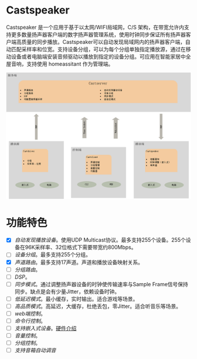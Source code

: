 # Castspeaker

Castspeaker 是一个应用于基于以太网/WIFI局域网，C/S
架构，在带宽允许内支持更多数量扬声器客户端的数字扬声器管理系统，使用时钟同步保证所有扬声器客户端高质量的同步播放。Castspeaker可以自动发现局域网内的扬声器客户端，自动匹配采样率和位宽。支持设备分组，可以为每个分组单独指定播放源，通过在移动设备或者电脑端安装音频驱动以播放到指定的设备分组。可应用在智能家居中全屋音响，支持使用
homeassitant 作为管理端。

![overview](https://raw.githubusercontent.com/zwcway/castspeaker/main/doc/overview.png)

# 功能特色

- [x] *自动发现播放设备*。使用UDP Multicast协议。最多支持255个设备。255个设备在96K采样率、32位格式下需要带宽约800Mbps。
- [ ] *设备分组*。最多支持255个分组。
- [x] *声道路由*。最多支持17声道。声道和播放设备映射关系。
- [ ] *分组路由*。
- [ ] *DSP*。
- [ ] *同步模式*。通过调整扬声器设备的时钟使传输速率与Sample Frame信号保持同步。缺点是会有少量Jitter，依赖设备时钟。
- [ ] *低延迟模式*。最小缓存，实时输出。适合游戏等场景。
- [ ] *高品质模式*。高延迟，大缓存，杜绝丢包，零Jitter。适合听音乐等场景。
- [ ] *web端控制*。
- [ ] *命令行控制*。
- [ ] *支持嵌入式设备*。[硬件介绍](doc/hardware.md)
- [ ] *音量控制*。
- [ ] *分组控制*。
- [ ] *支持音箱自动调音*